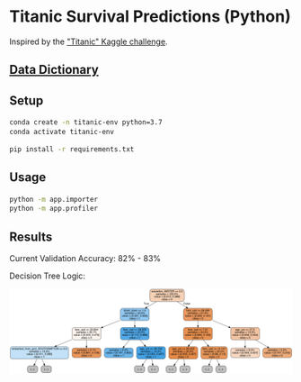 # Titanic Survival Predictions (Python)

Inspired by the ["Titanic" Kaggle challenge](https://www.kaggle.com/c/titanic).

## [Data Dictionary](DATA.md)

## Setup

```sh
conda create -n titanic-env python=3.7
conda activate titanic-env
```

```sh
pip install -r requirements.txt
```

## Usage

```sh
python -m app.importer
python -m app.profiler
```

## Results

Current Validation Accuracy: 82% - 83%

Decision Tree Logic:

![](reports/decision_tree.png)
